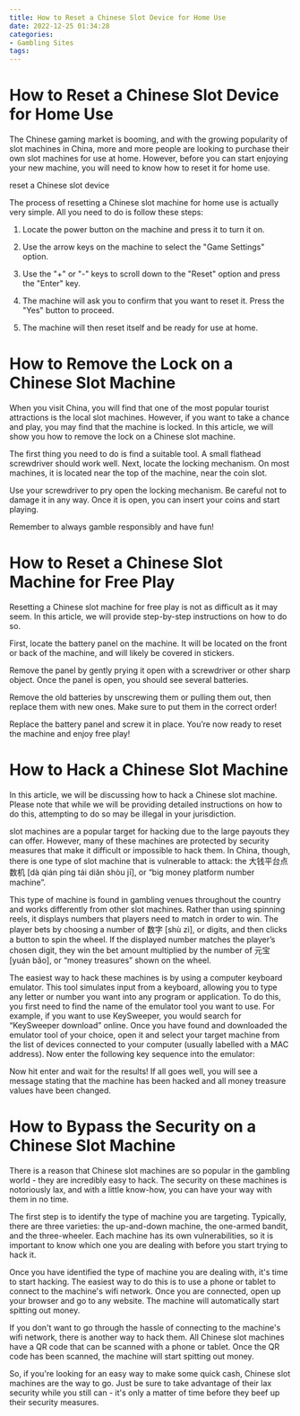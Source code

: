 ```yaml
---
title: How to Reset a Chinese Slot Device for Home Use 
date: 2022-12-25 01:34:28
categories:
- Gambling Sites
tags:
---
```



#  How to Reset a Chinese Slot Device for Home Use 

The Chinese gaming market is booming, and with the growing popularity of slot machines in China, more and more people are looking to purchase their own slot machines for use at home. However, before you can start enjoying your new machine, you will need to know how to reset it for home use.

reset a Chinese slot device

The process of resetting a Chinese slot machine for home use is actually very simple. All you need to do is follow these steps:

1) Locate the power button on the machine and press it to turn it on.

2) Use the arrow keys on the machine to select the "Game Settings" option.

3) Use the "+" or "-" keys to scroll down to the "Reset" option and press the "Enter" key.

4) The machine will ask you to confirm that you want to reset it. Press the "Yes" button to proceed.

5) The machine will then reset itself and be ready for use at home.

#  How to Remove the Lock on a Chinese Slot Machine 

When you visit China, you will find that one of the most popular tourist attractions is the local slot machines. However, if you want to take a chance and play, you may find that the machine is locked. In this article, we will show you how to remove the lock on a Chinese slot machine.

The first thing you need to do is find a suitable tool. A small flathead screwdriver should work well. Next, locate the locking mechanism. On most machines, it is located near the top of the machine, near the coin slot.

Use your screwdriver to pry open the locking mechanism. Be careful not to damage it in any way. Once it is open, you can insert your coins and start playing.

Remember to always gamble responsibly and have fun!

#  How to Reset a Chinese Slot Machine for Free Play 

Resetting a Chinese slot machine for free play is not as difficult as it may seem. In this article, we will provide step-by-step instructions on how to do so.

First, locate the battery panel on the machine. It will be located on the front or back of the machine, and will likely be covered in stickers.

Remove the panel by gently prying it open with a screwdriver or other sharp object. Once the panel is open, you should see several batteries.

Remove the old batteries by unscrewing them or pulling them out, then replace them with new ones. Make sure to put them in the correct order!

Replace the battery panel and screw it in place. You’re now ready to reset the machine and enjoy free play!

#  How to Hack a Chinese Slot Machine 

In this article, we will be discussing how to hack a Chinese slot machine. Please note that while we will be providing detailed instructions on how to do this, attempting to do so may be illegal in your jurisdiction. 

 slot machines are a popular target for hacking due to the large payouts they can offer. However, many of these machines are protected by security measures that make it difficult or impossible to hack them. In China, though, there is one type of slot machine that is vulnerable to attack: the 大钱平台点数机 [dà qián píng tái diǎn shòu jī], or “big money platform number machine”.

This type of machine is found in gambling venues throughout the country and works differently from other slot machines. Rather than using spinning reels, it displays numbers that players need to match in order to win. The player bets by choosing a number of 数字 [shù zì], or digits, and then clicks a button to spin the wheel. If the displayed number matches the player’s chosen digit, they win the bet amount multiplied by the number of 元宝 [yuán bǎo], or “money treasures” shown on the wheel. 

The easiest way to hack these machines is by using a computer keyboard emulator. This tool simulates input from a keyboard, allowing you to type any letter or number you want into any program or application. To do this, you first need to find the name of the emulator tool you want to use. For example, if you want to use KeySweeper, you would search for “KeySweeper download” online. Once you have found and downloaded the emulator tool of your choice, open it and select your target machine from the list of devices connected to your computer (usually labelled with a MAC address). Now enter the following key sequence into the emulator:


Now hit enter and wait for the results! If all goes well, you will see a message stating that the machine has been hacked and all money treasure values have been changed.

#  How to Bypass the Security on a Chinese Slot Machine

There is a reason that Chinese slot machines are so popular in the gambling world - they are incredibly easy to hack. The security on these machines is notoriously lax, and with a little know-how, you can have your way with them in no time.

The first step is to identify the type of machine you are targeting. Typically, there are three varieties: the up-and-down machine, the one-armed bandit, and the three-wheeler. Each machine has its own vulnerabilities, so it is important to know which one you are dealing with before you start trying to hack it.

Once you have identified the type of machine you are dealing with, it's time to start hacking. The easiest way to do this is to use a phone or tablet to connect to the machine's wifi network. Once you are connected, open up your browser and go to any website. The machine will automatically start spitting out money.

If you don't want to go through the hassle of connecting to the machine's wifi network, there is another way to hack them. All Chinese slot machines have a QR code that can be scanned with a phone or tablet. Once the QR code has been scanned, the machine will start spitting out money.

So, if you're looking for an easy way to make some quick cash, Chinese slot machines are the way to go. Just be sure to take advantage of their lax security while you still can - it's only a matter of time before they beef up their security measures.